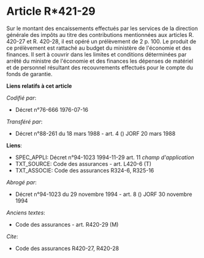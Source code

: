 # Article R*421-29

Sur le montant des encaissements effectués par les services de la direction générale des impôts au titre des contributions
mentionnées aux articles R. 420-27 et R. 420-28, il est opéré un prélèvement de 2 p. 100. Le produit de ce prélèvement est
rattaché au budget du ministère de l'économie et des finances. Il sert à couvrir dans les limites et conditions déterminées
par arrêté du ministre de l'économie et des finances les dépenses de matériel et de personnel résultant des recouvrements
effectués pour le compte du fonds de garantie.

**Liens relatifs à cet article**

_Codifié par_:

  - Décret n°76-666 1976-07-16

_Transféré par_:

  - Décret n°88-261 du 18 mars 1988 - art. 4 () JORF 20 mars 1988

**Liens**:

  - SPEC_APPLI: Décret n°94-1023 1994-11-29 art. 11 *champ d'application*
  - TXT_SOURCE: Code des assurances - art. L420-6 (T)
  - TXT_ASSOCIE: Code des assurances R324-6, R325-16

_Abrogé par_:

  - Décret n°94-1023 du 29 novembre 1994 - art. 8 () JORF 30 novembre 1994

_Anciens textes_:

  - Code des assurances - art. R420-29 (M)

_Cite_:

  - Code des assurances R420-27, R420-28
